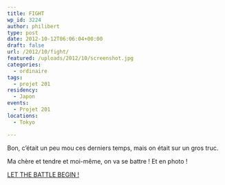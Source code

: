 ```yaml
---
title: FIGHT
wp_id: 3224
author: philibert
type: post
date: 2012-10-12T06:06:04+00:00
draft: false
url: /2012/10/fight/
featured: /uploads/2012/10/screenshot.jpg
categories:
  - ordinaire
tags:
  - projet 201
residency:
  - Japon
events:
  - Projet 201
locations:
  - Tokyo

---
```

Bon, c&rsquo;était un peu mou ces derniers temps, mais on était sur un gros truc. 

Ma chère et tendre et moi-même, on va se battre ! Et en photo !

<a href="https://pdxnrt.com" title="PDX NRT" target="_blank">LET THE BATTLE BEGIN !</a>